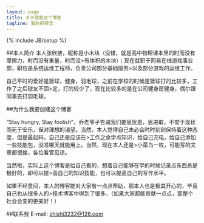 ```yaml
---
layout: page
title: 关于我和这个博客
tagline: 我的碎碎念
---
```

{% include JB/setup %}

##本人简介
本人张欣接，昵称是小木块（没错，就是高中物理课本里的时而没有摩擦力，时而没有重量，时而没>有体积的木块）；现在就职于网易在线游戏事业部，职位是系统运维工程师，负责公司部分基础服务>以及部分游戏的运维工作。

自己平时的爱好是篮球，健身，羽毛球，之前在学校的时候是篮球打的比较多，工作了之后球友不固>定，打的较少了，现在比较多的是在公司健身房健身，偶尔跟同事去打羽毛球。

##为什么我要创建这个博客

“Stay hungry, Stay foolish”，乔老爷子告诫我们要思忧患，思进取，不安于现状而死于安乐，保对理想的渴望。当然，本人觉得自己未必会时时刻刻保持着这种态度，但是最起码，自己还是应该在>工作之余学点知识，给自己充电，给自己添加一些技能包，没准哪天就能用上。当然，现在本人还是>小菜鸟一枚，可能写的文章都很挫，各位看官见谅。

当然啦，实际上这个博客是给自己看的，想着自己能够在学的时候记录点东西总是极好的，即可以提>高自己的知识技能，也可以提高自己的写作水平。

如果不经意间，本人的博客能对大家有一点点帮助，那本人也是极其开心的，毕竟自己也从很多人的>技术博客中得到了很多。（如果大家都能贡献一点点，那整个社会会变的更美好！）

##联系我
E-mail: zhishi3232@126.com
